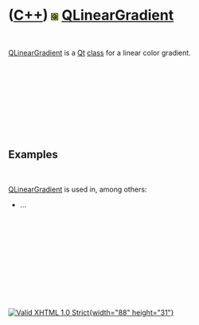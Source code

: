 



 

 

 

 

 

([C++](Cpp.htm)) ![Qt](PicQt.png) [QLinearGradient](CppQLinearGradient.htm)
===========================================================================

 

[QLinearGradient](CppQLinearGradient.htm) is a [Qt](CppQt.htm)
[class](CppClass.htm) for a linear color gradient.

 

 

 

 

 

Examples
--------

 

[QLinearGradient](CppQLinearGradient.htm) is used in, among others:

-   ...

 

 

 

 

 





 

[![Valid XHTML 1.0 Strict](valid-xhtml10.png){width="88"
height="31"}](http://validator.w3.org/check?uri=referer)
